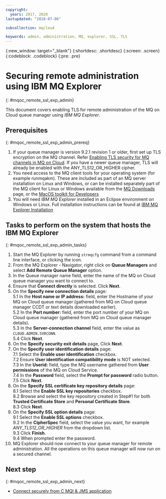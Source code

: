 ```yaml
---
copyright:
  years: 2017, 2020
lastupdated: "2018-07-06"

subcollection: mqcloud

keywords: admin, administration, MQ, explorer, SSL, TLS
---
```


{:new_window: target="_blank"}
{:shortdesc: .shortdesc}
{:screen: .screen}
{:codeblock: .codeblock}
{:pre: .pre}

# Securing remote administration using IBM MQ Explorer
{: #mqoc_remote_ssl_exp_admin}

This document covers enabling TLS for remote administration of the MQ on Cloud queue manager using *IBM MQ Explorer*.

## Prerequisites
{: #mqoc_remote_ssl_exp_admin_prereq}

1. If your queue manager is version 9.2.1 revision 1 or older, first set up TLS encryption on the MQ channel. Refer [Enabling TLS security for MQ channels in MQ on Cloud](/docs/services/mqcloud?topic=mqcloud-mqoc_configure_chl_ssl).  If you have a newer queue manager, TLS will already be enabled with the ANY_TLS12_OR_HIGHER cipher.
2. You need access to the MQ client tools for your operating system (for example runmqakm). These are included as part of an MQ server installation on Linux and Windows, or can be installed separately part of the MQ client for Linux or Windows available from the [MQ Downloads](https://ibm.biz/MQdownloads) page, or the [MacOS toolkit for Developers](https://developer.ibm.com/components/ibm-mq/tutorials/mq-macos-dev/)
3. You will need *IBM MQ Explorer* installed in an Eclipse environment on Windows or Linux. Full installation instructions can be
found at [IBM MQ Explorer Installation](https://www.ibm.com/docs/en/ibm-mq/9.2)

## Tasks to perform on the system that hosts the IBM MQ Explorer
{: #mqoc_remote_ssl_exp_admin_tasks}

1. Start the MQ Explorer by running `strmqcfg` command from a command line interface, or clicking the icon.
2. From the MQ Explorer - Navigator, right click on **Queue Managers** and select **Add Remote Queue Manager** option.
3. In the Queue manager name field, enter the name of the MQ on Cloud queue manager you want to connect to.
4. Ensure that **Connect directly** is selected. Click **Next**.
5. On the **Specify new connection details** page:  
    5.1 In the **Host name or IP address:** field, enter the Hostname of your MQ on Cloud queue manager (gathered from MQ on Cloud queue manager CCDT or text details downloaded earlier).  
    5.2 In the **Port number:** field, enter the port number of your MQ on Cloud queue manager (gathered from MQ on Cloud queue manager details).     
    5.3 In the **Server-connection channel** field, enter the value as `CLOUD.ADMIN.SVRCONN`.  
    5.4 Click **Next**.  
6. On the **Specify security exit details** page, Click **Next**.  
7. On the **Specify user identification details** page:  
    7.1 Select the **Enable user identification** checkbox.  
    7.2 Ensure **User identification compatibility mode** is NOT selected.  
    7.3 In the **Userid:** field, type the MQ username gathered from **User permissions** of the MQ on Cloud Service.  
    7.4 In the **Password** field, select the **Prompt for password** radio button.  
    7.5 Click **Next**.  
8. On the **Specify SSL certificate key repository details** page:  
    8.1 Select the **Enable SSL key repositories** checkbox.  
    8.2 Browse and select the key repository created in Step#1 for both **Trusted Certificate Store** and **Personal Certificate Store**.  
    8.3 Click **Next**.  
9. On the **Specify SSL option details** page:  
    9.1 Select the **Enable SSL options** checkbox.  
    9.2 In the **CipherSpec** field, select the value you want, for example *ANY_TLS12_OR_HIGHER* from the dropdown list.  
    9.3 Click **Finish**.  
    9.4 When prompted enter the password.  
10. MQ Explorer should now connect to your queue manager for remote administration. All the operations on this queue manager will now run on a secured channel.

## Next step
{: #mqoc_remote_ssl_exp_admin_next}
* [Connect securely from C MQI & JMS application](/docs/services/mqcloud?topic=mqcloud-mqoc_connect_app_ssl)
